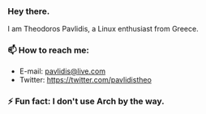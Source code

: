 ### Hey there.

I am Theodoros Pavlidis, a Linux enthusiast from Greece. 

### 📫 How to reach me: 
- E-mail: pavlidis@live.com
- Twitter: https://twitter.com/pavlidistheo 
                  
### ⚡ Fun fact: I don't use Arch by the way. 
